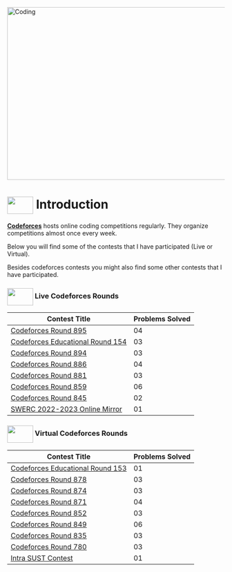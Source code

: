 <img alt="Coding" width="800px" height="400px" src="https://cdn.dribbble.com/users/1959912/screenshots/6463995/competition_dribbble.gif">


# <img src = "https://cdn.dribbble.com/users/1138721/screenshots/10809828/media/478d32b2e65c8c3194b7f2154e179231.gif" align = "center" width = "60px" height = "40px"> Introduction
[**Codeforces**](https://codeforces.com) hosts online coding competitions regularly. They organize competitions almost once every week.

Below you will find some of the contests that I have participated (Live or Virtual).

Besides codeforces contests you might also find some other contests that I have participated.

### <img src = "https://cdn.dribbble.com/users/2459439/screenshots/5314041/gamerpeople1_3.gif" align = "center" width = "60px" height = "40px"> Live Codeforces Rounds

|Contest Title| Problems Solved |
|-|-|
|[Codeforces Round 895](https://github.com/khalid586/LIve-Virtual-Contests/tree/main/LIve%20Contests/CF%20Round%20895)|04|
|[Codeforces Educational Round 154](https://github.com/khalid586/Live-and-Virtual-Contests/tree/main/LIve%20Contests/CF%20Edu%20Round%20154)|03|
|[Codeforces Round 894](https://github.com/khalid586/Live-and-Virtual-Contests/tree/main/LIve%20Contests/CF%20Round%20894)|03|
|[Codeforces Round 886](https://github.com/khalid586/Live-and-Virtual-Contests/tree/main/LIve%20Contests/CF%20Round%20886)|04|
|[Codeforces Round 881](https://github.com/khalid586/Live-and-Virtual-Contests/tree/main/LIve%20Contests/CF%20Round%20881)|03|
|[Codeforces Round 859](https://github.com/khalid586/Live-and-Virtual-Contests/tree/main/LIve%20Contests/CF%20Round%20859)|06|
| [Codeforces Round 845](https://github.com/khalid586/Live-and-Virtual-Contests/tree/main/LIve%20Contests/CF%20Round%20845)|02|
|[SWERC 2022-2023 Online Mirror](https://github.com/khalid586/Live-and-Virtual-Contests/tree/main/LIve%20Contests/SWERC%202022-2023%20-%20Online%20Mirror%20(Unrated%2C%20ICPC%20Rules%2C%20Teams%20Preferred))|01|

### <img src = "https://cdn.dribbble.com/users/2131993/screenshots/4948736/media/421d4ed2f3d23c73d64d20963f61f422.gif" align = "center" width = "60px" height = "40px"> Virtual Codeforces Rounds

|Contest Title| Problems Solved |
|-|-|
|[Codeforces Educational Round 153](https://github.com/khalid586/Live-and-Virtual-Contests/tree/main/Virtual%20Contests/CF%20Edu%20round%20153)|01|
|[Codeforces Round 878](https://github.com/khalid586/Live-and-Virtual-Contests/tree/main/Virtual%20Contests/CF%20round%20878)|03|
|[Codeforces Round 874](https://github.com/khalid586/Live-and-Virtual-Contests/tree/main/Virtual%20Contests/CF%20round%20874)|03|
|[Codeforces Round 871](https://github.com/khalid586/Live-and-Virtual-Contests/tree/main/Virtual%20Contests/CF%20round%20871)|04|
|[Codeforces Round 852](https://github.com/khalid586/Live-and-Virtual-Contests/tree/main/Virtual%20Contests/CF%20round%20852)|03|
|[Codeforces Round 849](https://github.com/khalid586/Live-and-Virtual-Contests/tree/main/Virtual%20Contests/CF%20round%20849)|06|
|[Codeforces Round 835](https://github.com/khalid586/Live-and-Virtual-Contests/tree/main/Virtual%20Contests/CF%20round%20835)|03|
|[Codeforces Round 780](https://github.com/khalid586/Live-and-Virtual-Contests/tree/main/Virtual%20Contests/CF%20round%20780)|03|
|[Intra SUST Contest](https://github.com/khalid586/Live-and-Virtual-Contests/tree/main/Virtual%20Contests/Intra%20SUST%20programming%20contest)|01|


